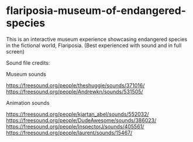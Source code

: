 # flariposia-museum-of-endangered-species

This is an interactive museum experience showcasing endangered species in the fictional world, Flariposia. (Best experienced with sound and in full screen)

Sound file credits:

Museum sounds

https://freesound.org/people/theshuggie/sounds/371016/ 
https://freesound.org/people/Andrewkn/sounds/531505/
  
Animation sounds  

https://freesound.org/people/kjartan_abel/sounds/552032/  
https://freesound.org/people/DudeAwesome/sounds/386023/  
https://freesound.org/people/InspectorJ/sounds/405561/  
https://freesound.org/people/laurent/sounds/15467/   
